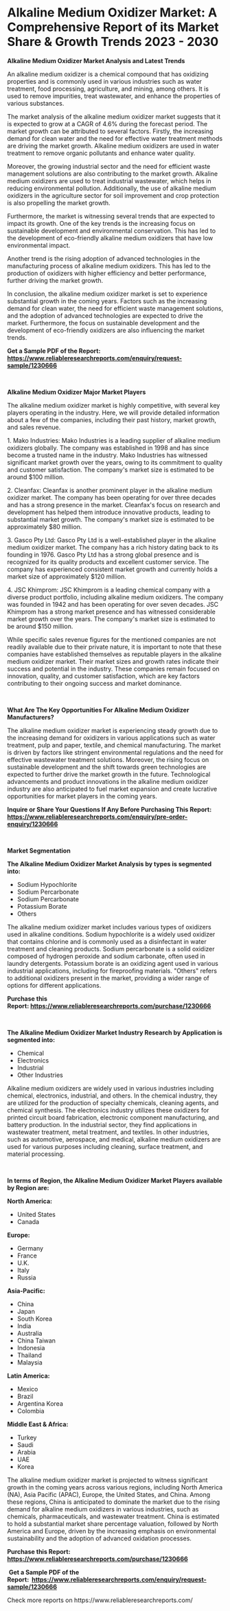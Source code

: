 <p><h1>Alkaline Medium Oxidizer Market: A Comprehensive Report of its Market Share & Growth Trends 2023 - 2030</h1></p><p><strong>Alkaline Medium Oxidizer Market Analysis and Latest Trends</strong></p>
<p><p>An alkaline medium oxidizer is a chemical compound that has oxidizing properties and is commonly used in various industries such as water treatment, food processing, agriculture, and mining, among others. It is used to remove impurities, treat wastewater, and enhance the properties of various substances.</p><p>The market analysis of the alkaline medium oxidizer market suggests that it is expected to grow at a CAGR of 4.6% during the forecast period. The market growth can be attributed to several factors. Firstly, the increasing demand for clean water and the need for effective water treatment methods are driving the market growth. Alkaline medium oxidizers are used in water treatment to remove organic pollutants and enhance water quality.</p><p>Moreover, the growing industrial sector and the need for efficient waste management solutions are also contributing to the market growth. Alkaline medium oxidizers are used to treat industrial wastewater, which helps in reducing environmental pollution. Additionally, the use of alkaline medium oxidizers in the agriculture sector for soil improvement and crop protection is also propelling the market growth.</p><p>Furthermore, the market is witnessing several trends that are expected to impact its growth. One of the key trends is the increasing focus on sustainable development and environmental conservation. This has led to the development of eco-friendly alkaline medium oxidizers that have low environmental impact.</p><p>Another trend is the rising adoption of advanced technologies in the manufacturing process of alkaline medium oxidizers. This has led to the production of oxidizers with higher efficiency and better performance, further driving the market growth.</p><p>In conclusion, the alkaline medium oxidizer market is set to experience substantial growth in the coming years. Factors such as the increasing demand for clean water, the need for efficient waste management solutions, and the adoption of advanced technologies are expected to drive the market. Furthermore, the focus on sustainable development and the development of eco-friendly oxidizers are also influencing the market trends.</p></p>
<p><strong>Get a Sample PDF of the Report:&nbsp; <a href="https://www.reliableresearchreports.com/enquiry/request-sample/1230666">https://www.reliableresearchreports.com/enquiry/request-sample/1230666</a></strong></p>
<p>&nbsp;</p>
<p><strong>Alkaline Medium Oxidizer Major Market Players</strong></p>
<p><p>The alkaline medium oxidizer market is highly competitive, with several key players operating in the industry. Here, we will provide detailed information about a few of the companies, including their past history, market growth, and sales revenue.</p><p>1. Mako Industries: Mako Industries is a leading supplier of alkaline medium oxidizers globally. The company was established in 1998 and has since become a trusted name in the industry. Mako Industries has witnessed significant market growth over the years, owing to its commitment to quality and customer satisfaction. The company's market size is estimated to be around $100 million.</p><p>2. Cleanfax: Cleanfax is another prominent player in the alkaline medium oxidizer market. The company has been operating for over three decades and has a strong presence in the market. Cleanfax's focus on research and development has helped them introduce innovative products, leading to substantial market growth. The company's market size is estimated to be approximately $80 million.</p><p>3. Gasco Pty Ltd: Gasco Pty Ltd is a well-established player in the alkaline medium oxidizer market. The company has a rich history dating back to its founding in 1976. Gasco Pty Ltd has a strong global presence and is recognized for its quality products and excellent customer service. The company has experienced consistent market growth and currently holds a market size of approximately $120 million.</p><p>4. JSC Khimprom: JSC Khimprom is a leading chemical company with a diverse product portfolio, including alkaline medium oxidizers. The company was founded in 1942 and has been operating for over seven decades. JSC Khimprom has a strong market presence and has witnessed considerable market growth over the years. The company's market size is estimated to be around $150 million.</p><p>While specific sales revenue figures for the mentioned companies are not readily available due to their private nature, it is important to note that these companies have established themselves as reputable players in the alkaline medium oxidizer market. Their market sizes and growth rates indicate their success and potential in the industry. These companies remain focused on innovation, quality, and customer satisfaction, which are key factors contributing to their ongoing success and market dominance.</p></p>
<p>&nbsp;</p>
<p><strong>What Are The Key Opportunities For Alkaline Medium Oxidizer Manufacturers?</strong></p>
<p><p>The alkaline medium oxidizer market is experiencing steady growth due to the increasing demand for oxidizers in various applications such as water treatment, pulp and paper, textile, and chemical manufacturing. The market is driven by factors like stringent environmental regulations and the need for effective wastewater treatment solutions. Moreover, the rising focus on sustainable development and the shift towards green technologies are expected to further drive the market growth in the future. Technological advancements and product innovations in the alkaline medium oxidizer industry are also anticipated to fuel market expansion and create lucrative opportunities for market players in the coming years.</p></p>
<p><strong>Inquire or Share Your Questions If Any Before Purchasing This Report: <a href="https://www.reliableresearchreports.com/enquiry/pre-order-enquiry/1230666">https://www.reliableresearchreports.com/enquiry/pre-order-enquiry/1230666</a></strong></p>
<p>&nbsp;</p>
<p><strong>Market Segmentation</strong></p>
<p><strong>The Alkaline Medium Oxidizer Market Analysis by types is segmented into:</strong></p>
<p><ul><li>Sodium Hypochlorite</li><li>Sodium Percarbonate</li><li>Sodium Percarbonate</li><li>Potassium Borate</li><li>Others</li></ul></p>
<p><p>The alkaline medium oxidizer market includes various types of oxidizers used in alkaline conditions. Sodium hypochlorite is a widely used oxidizer that contains chlorine and is commonly used as a disinfectant in water treatment and cleaning products. Sodium percarbonate is a solid oxidizer composed of hydrogen peroxide and sodium carbonate, often used in laundry detergents. Potassium borate is an oxidizing agent used in various industrial applications, including for fireproofing materials. "Others" refers to additional oxidizers present in the market, providing a wider range of options for different applications.</p></p>
<p><strong>Purchase this Report:&nbsp;<a href="https://www.reliableresearchreports.com/purchase/1230666">https://www.reliableresearchreports.com/purchase/1230666</a></strong></p>
<p>&nbsp;</p>
<p><strong>The Alkaline Medium Oxidizer Market Industry Research by Application is segmented into:</strong></p>
<p><ul><li>Chemical</li><li>Electronics</li><li>Industrial</li><li>Other Industries</li></ul></p>
<p><p>Alkaline medium oxidizers are widely used in various industries including chemical, electronics, industrial, and others. In the chemical industry, they are utilized for the production of specialty chemicals, cleaning agents, and chemical synthesis. The electronics industry utilizes these oxidizers for printed circuit board fabrication, electronic component manufacturing, and battery production. In the industrial sector, they find applications in wastewater treatment, metal treatment, and textiles. In other industries, such as automotive, aerospace, and medical, alkaline medium oxidizers are used for various purposes including cleaning, surface treatment, and material processing.</p></p>
<p>&nbsp;</p>
<p><strong>In terms of Region, the Alkaline Medium Oxidizer Market Players available by Region are:</strong></p>
<p>
    <p> <strong> North America: </strong>
        <ul>
            <li>United States</li>
            <li>Canada</li>
        </ul>
        </p> 
    <p> <strong> Europe: </strong>
        <ul>
            <li>Germany</li>
            <li>France</li>
            <li>U.K.</li>
            <li>Italy</li>
            <li>Russia</li>
        </ul>
        </p> 
    <p> <strong> Asia-Pacific: </strong>
        <ul>
            <li>China</li>
            <li>Japan</li>
            <li>South Korea</li>
            <li>India</li>
            <li>Australia</li>
            <li>China Taiwan</li>
            <li>Indonesia</li>
            <li>Thailand</li>
            <li>Malaysia</li>
        </ul>
        </p> 
    <p> <strong> Latin America: </strong>
        <ul>
            <li>Mexico</li>
            <li>Brazil</li>
            <li>Argentina Korea</li>
            <li>Colombia</li>
        </ul>
        </p> 
    <p> <strong> Middle East & Africa: </strong>
        <ul>
            <li>Turkey</li>
            <li>Saudi</li>
            <li>Arabia</li>
            <li>UAE</li>
            <li>Korea</li>
        </ul>
    </p>
    </p>
<p><p>The alkaline medium oxidizer market is projected to witness significant growth in the coming years across various regions, including North America (NA), Asia Pacific (APAC), Europe, the United States, and China. Among these regions, China is anticipated to dominate the market due to the rising demand for alkaline medium oxidizers in various industries, such as chemicals, pharmaceuticals, and wastewater treatment. China is estimated to hold a substantial market share percentage valuation, followed by North America and Europe, driven by the increasing emphasis on environmental sustainability and the adoption of advanced oxidation processes.</p></p>
<p><strong>Purchase this Report: <a href="https://www.reliableresearchreports.com/purchase/1230666">https://www.reliableresearchreports.com/purchase/1230666</a></strong></p>
<p>&nbsp;<strong>Get a Sample PDF of the Report:&nbsp;&nbsp;<a href="https://www.reliableresearchreports.com/enquiry/request-sample/1230666">https://www.reliableresearchreports.com/enquiry/request-sample/1230666</a></strong></p>
<p><strong></strong></p>
<p>Check more reports on https://www.reliableresearchreports.com/</p>